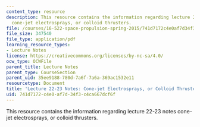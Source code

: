 ```yaml
---
content_type: resource
description: This resource contains the information regarding lecture 22-23 notes
  cone-jet electrosprays, or colloid thrusters.
file: /courses/16-522-space-propulsion-spring-2015/741d7172c4e0af7d34f3c4ca667dcf6f_MIT16_522S15_Lecture22-23.pdf
file_size: 347540
file_type: application/pdf
learning_resource_types:
- Lecture Notes
license: https://creativecommons.org/licenses/by-nc-sa/4.0/
ocw_type: OCWFile
parent_title: Lecture Notes
parent_type: CourseSection
parent_uid: 35ee9188-780d-7a6f-7a6a-369ac1532e11
resourcetype: Document
title: 'Lecture 22-23 Notes: Cone-jet Electrosprays, or Colloid Thrusters'
uid: 741d7172-c4e0-af7d-34f3-c4ca667dcf6f
---
```

This resource contains the information regarding lecture 22-23 notes cone-jet electrosprays, or colloid thrusters.